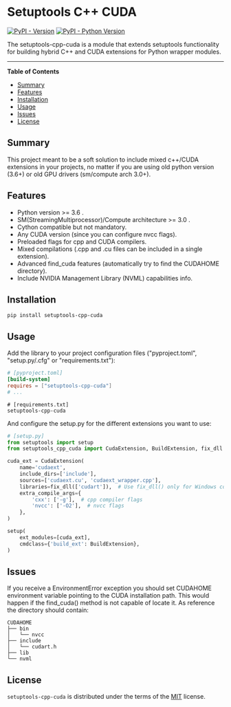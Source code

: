 # Setuptools C++ CUDA

[![PyPI - Version](https://img.shields.io/pypi/v/setuptools-cpp-cuda.svg)](https://pypi.org/project/setuptools-cpp-cuda)
[![PyPI - Python Version](https://img.shields.io/pypi/pyversions/setuptools-cpp-cuda.svg)](https://pypi.org/project/setuptools-cpp-cuda)

The setuptools-cpp-cuda is a module that extends setuptools functionality for building hybrid C++ and CUDA extensions
for Python wrapper modules.

-----

**Table of Contents**

- [Summary](#summary)
- [Features](#features)
- [Installation](#installation)
- [Usage](#usage)
- [Issues](#issues)
- [License](#license)

## Summary

This project meant to be a soft solution to include mixed c++/CUDA extensions in your projects, no matter if you are
using old python version (3.6+) or old GPU drivers (sm/compute arch 3.0+).

## Features

- Python version >= 3.6 .
- SM(StreamingMultiprocessor)/Compute architecture >= 3.0 .
- Cython compatible but not mandatory.
- Any CUDA version (since you can configure nvcc flags).
- Preloaded flags for cpp and CUDA compilers.
- Mixed compilations (.cpp and .cu files can be included in a single extension).
- Advanced find_cuda features (automatically try to find the CUDAHOME directory).
- Include NVIDIA Management Library (NVML) capabilities info.

## Installation

```console
pip install setuptools-cpp-cuda
```

## Usage

Add the library to your project configuration files ("pyproject.toml", "setup.py/.cfg" or "requirements.txt"):

```toml
# [pyproject.toml]
[build-system]
requires = ["setuptools-cpp-cuda"]
# ...
```

```shell
# [requirements.txt]
setuptools-cpp-cuda
```

And configure the setup.py for the different extensions you want to use:

```python
# [setup.py]
from setuptools import setup
from setuptools_cpp_cuda import CudaExtension, BuildExtension, fix_dll

cuda_ext = CudaExtension(
    name='cudaext',
    include_dirs=['include'],
    sources=['cudaext.cu', 'cudaext_wrapper.cpp'],
    libraries=fix_dll(['cudart']),  # Use fix_dll() only for Windows compatibility (check documentation for more info).
    extra_compile_args={
        'cxx': ['-g'],  # cpp compiler flags
        'nvcc': ['-O2'],  # nvcc flags
    },
)

setup(
    ext_modules=[cuda_ext],
    cmdclass={'build_ext': BuildExtension},
)
```

## Issues

If you receive a EnvironmentError exception you should set CUDAHOME environment variable pointing to the CUDA
installation path. This would happen if the find_cuda() method is not capable of locate it.
As reference the directory should contain:

```text
CUDAHOME
├── bin
│   └── nvcc
├── include
│   └── cudart.h
├── lib
└── nvml
```

## License

`setuptools-cpp-cuda` is distributed under the terms of the [MIT](https://spdx.org/licenses/MIT.html) license.
